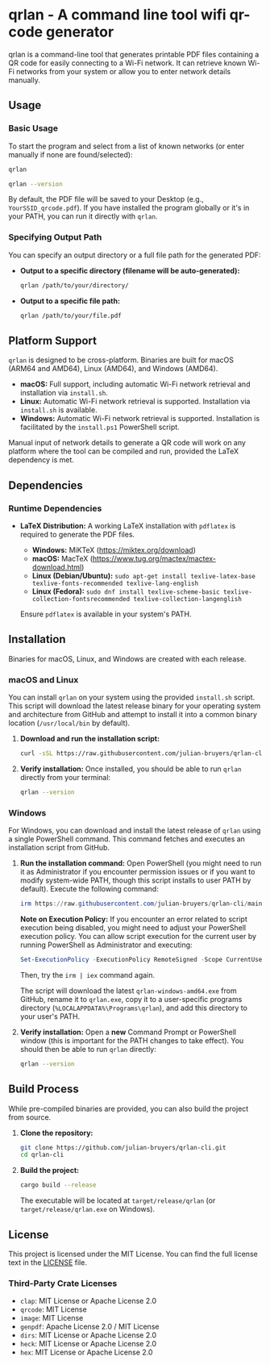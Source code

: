 # qrlan - A command line tool wifi qr-code generator

qrlan is a command-line tool that generates printable PDF files containing a QR code for easily connecting to a Wi-Fi network. It can retrieve known Wi-Fi networks from your system or allow you to enter network details manually.

## Usage

### Basic Usage
To start the program and select from a list of known networks (or enter manually if none are found/selected):
```bash
qrlan
```

```bash
qrlan --version
```
By default, the PDF file will be saved to your Desktop (e.g., `YourSSID_qrcode.pdf`). If you have installed the program globally or it's in your PATH, you can run it directly with `qrlan`.

### Specifying Output Path
You can specify an output directory or a full file path for the generated PDF:

*   **Output to a specific directory (filename will be auto-generated):**
    ```bash
    qrlan /path/to/your/directory/
    ```
*   **Output to a specific file path:**
    ```bash
    qrlan /path/to/your/file.pdf
    ```


## Platform Support

`qrlan` is designed to be cross-platform. Binaries are built for macOS (ARM64 and AMD64), Linux (AMD64), and Windows (AMD64).

*   **macOS:** Full support, including automatic Wi-Fi network retrieval and installation via `install.sh`.
*   **Linux:** Automatic Wi-Fi network retrieval is supported. Installation via `install.sh` is available.
*   **Windows:** Automatic Wi-Fi network retrieval is supported. Installation is facilitated by the `install.ps1` PowerShell script.

Manual input of network details to generate a QR code will work on any platform where the tool can be compiled and run, provided the LaTeX dependency is met.

## Dependencies

### Runtime Dependencies
*   **LaTeX Distribution:** A working LaTeX installation with `pdflatex` is required to generate the PDF files.
    *   **Windows:** MiKTeX (<https://miktex.org/download>)
    *   **macOS:** MacTeX (<https://www.tug.org/mactex/mactex-download.html>)
    *   **Linux (Debian/Ubuntu):** `sudo apt-get install texlive-latex-base texlive-fonts-recommended texlive-lang-english`
    *   **Linux (Fedora):** `sudo dnf install texlive-scheme-basic texlive-collection-fontsrecommended texlive-collection-langenglish` 

    Ensure `pdflatex` is available in your system's PATH.

## Installation

Binaries for macOS, Linux, and Windows are created with each release.

### macOS and Linux

You can install `qrlan` on your system using the provided `install.sh` script. This script will download the latest release binary for your operating system and architecture from GitHub and attempt to install it into a common binary location (`/usr/local/bin` by default).

1.  **Download and run the installation script:**
    ```bash
    curl -sSL https://raw.githubusercontent.com/julian-bruyers/qrlan-cli/main/install.sh | sudo bash
    ```

2.  **Verify installation:**
    Once installed, you should be able to run `qrlan` directly from your terminal:
    ```bash
    qrlan --version
    ```

### Windows

For Windows, you can download and install the latest release of `qrlan` using a single PowerShell command. This command fetches and executes an installation script from GitHub.

1.  **Run the installation command:**
    Open PowerShell (you might need to run it as Administrator if you encounter permission issues or if you want to modify system-wide PATH, though this script installs to user PATH by default).
    Execute the following command:

    ```powershell
    irm https://raw.githubusercontent.com/julian-bruyers/qrlan-cli/main/install.ps1 | iex
    ```

    **Note on Execution Policy:** If you encounter an error related to script execution being disabled, you might need to adjust your PowerShell execution policy. You can allow script execution for the current user by running PowerShell as Administrator and executing:
    ```powershell
    Set-ExecutionPolicy -ExecutionPolicy RemoteSigned -Scope CurrentUser
    ```
    Then, try the `irm | iex` command again.

    The script will download the latest `qrlan-windows-amd64.exe` from GitHub, rename it to `qrlan.exe`, copy it to a user-specific programs directory (`%LOCALAPPDATA%\Programs\qrlan`), and add this directory to your user's PATH.

2.  **Verify installation:**
    Open a **new** Command Prompt or PowerShell window (this is important for the PATH changes to take effect). You should then be able to run `qrlan` directly:
    ```bash
    qrlan --version
    ```

## Build Process

While pre-compiled binaries are provided, you can also build the project from source.

1.  **Clone the repository:**
    ```bash
    git clone https://github.com/julian-bruyers/qrlan-cli.git
    cd qrlan-cli
    ```
2.  **Build the project:**
    ```bash
    cargo build --release
    ```
    The executable will be located at `target/release/qrlan` (or `target/release/qrlan.exe` on Windows).

## License

This project is licensed under the MIT License. You can find the full license text in the [LICENSE](LICENSE) file.

### Third-Party Crate Licenses

*   `clap`: MIT License or Apache License 2.0
*   `qrcode`: MIT License
*   `image`: MIT License
*   `genpdf`: Apache License 2.0 / MIT License
*   `dirs`: MIT License or Apache License 2.0
*   `heck`: MIT License or Apache License 2.0
*   `hex`: MIT License or Apache License 2.0
